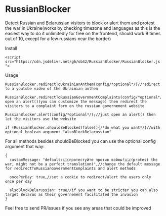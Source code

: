 
# RussianBlocker
Detect Russian and Belarussian visitors to block or alert them and protest the war in Ukraine(works by checking timezone and languages as this is the easiest way to do it unlimitedly for free on the frontend, should work 9 times out of 10, except for a few russians near the border)

Install

`<script src="https://cdn.jsdelivr.net/gh/ob42/RussianBlocker/RussianBlocker.js">`

Usage

    RussianBlocker.redirectToUkrainianAnthem(config/*optional*/)//redirect to a youtube video of the Ukrainian anthem
    
    RussianBlocker.redirectToRussianGovernmentComplaints(config/*optional*/)//first open an alert()(you can customize the message) then redirect the visitors to a complaint form on the russian governement website
    
    RussianBlocker.alert(config/*optional*/);//just open an alert() then let the visitors use the website
    
    if (RussianBlocker.shouldBeBlocked(false)){/*do what you want*/}//with optional boolean argument "alsoBlockBelarussian"

For all methods besides shouldBeBlocked you can use the optional config argument that way:

    {
      customMessage: "default:🇺🇦протестуйте против войны!🇺🇦(protest the war, might not be a perfect translation)",//change the default message for redirectToRussianGovernmentComplaints and alert methods
    
      oncePerDay: true,//set a cookie to redirect/alert the users only once per day
      
      alsoBlockBelarussian: true//if you want to be stricter you can also target Belarus as their governement facilitated the invasion
    }


Feel free to send PR/issues if you see any areas that could be improved
